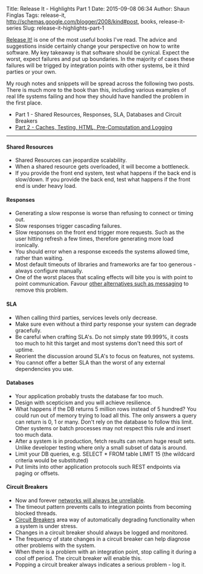 Title: Release It - Highlights Part 1
Date: 2015-09-08 06:34
Author: Shaun Finglas
Tags: release-it, http://schemas.google.com/blogger/2008/kind#post, books, release-it-series
Slug: release-it-highlights-part-1

[Release It!](https://pragprog.com/book/mnee/release-it) is one of the
most useful books I've read. The advice and suggestions inside certainly
change your perspective on how to write software. My key takeaway is
that software should be cynical. Expect the worst, expect failures and
put up boundaries. In the majority of cases these failures will be
trigged by integration points with other systems, be it third parties or
your own.

My rough notes and snippets will be spread across the following two
posts. There is much more to the book than this, including various
examples of real life systems failing and how they should have handled
the problem in the first place.

-   Part 1 - Shared Resources, Responses, SLA, Databases and Circuit
    Breakers
-   [Part 2 - Caches, Testing, HTML, Pre-Computation and
    Logging](http://blog.shaunfinglas.co.uk/2015/09/release-it-highlights-part-2.html)

------------------------------------------------------------------------

#### Shared Resources

-   Shared Resources can jeopardize scalability.
-   When a shared resource gets overloaded, it will become a bottleneck.
-   If you provide the front end system, test what happens if the back
    end is slow/down. If you provide the back end, test what happens if
    the front end is under heavy load.

#### Responses

-   Generating a slow response is worse than refusing to connect or
    timing out.
-   Slow responses trigger cascading failures.
-   Slow responses on the front end trigger more requests. Such as the
    user hitting refresh a few times, therefore generating more load
    ironically.
-   You should error when a response exceeds the systems allowed time,
    rather than waiting.
-   Most default timeouts of libraries and frameworks are far too
    generous - always configure manually.
-   One of the worst places that scaling effects will bite you is with
    point to point communication. Favour [other alternatives such as
    messaging](http://blog.shaunfinglas.co.uk/2015/08/queue-centric-work-pattern.html)
    to remove this problem.

#### SLA

-   When calling third parties, services levels only decrease.
-   Make sure even without a third party response your system can
    degrade gracefully.
-   Be careful when crafting SLA's. Do not simply state 99.999%, it
    costs too much to hit this target and most systems don't need this
    sort of uptime.
-   Reorient the discussion around SLA's to focus on features, not
    systems.
-   You cannot offer a better SLA than the worst of any external
    dependencies you use.

#### Databases

-   Your application probably trusts the database far too much.
-   Design with scepticism and you will achieve resilience.
-   What happens if the DB returns 5 million rows instead of 5 hundred?
    You could run out of memory trying to load all this. The only
    answers a query can return is 0, 1 or many. Don't rely on the
    database to follow this limit. Other systems or batch processes may
    not respect this rule and insert too much data.
-   After a system is in production, fetch results can return huge
    result sets. Unlike developer testing where only a small subset of
    data is around.
-   Limit your DB queries, e.g. SELECT \* FROM table LIMIT 15 (the
    wildcard criteria would be substituted)
-   Put limits into other application protocols such REST endpoints via
    paging or offsets.

#### Circuit Breakers

-   Now and forever [networks will always be
    unreliable](https://en.wikipedia.org/wiki/Fallacies_of_distributed_computing).
-   The timeout pattern prevents calls to integration points from
    becoming blocked threads.
-   [Circuit
    Breakers](http://martinfowler.com/bliki/CircuitBreaker.html) area
    way of automatically degrading functionality when a system is under
    stress.
-   Changes in a circuit breaker should always be logged and monitored.
-   The frequency of state changes in a circuit breaker can help
    diagnose other problems with the system.
-   When there is a problem with an integration point, stop calling it
    during a cool off period. The circuit breaker will enable this.
-   Popping a circuit breaker always indicates a serious problem - log
    it.

</p>

